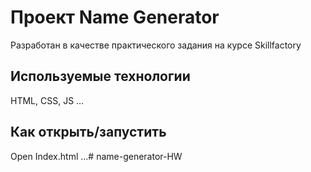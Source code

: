 # Проект Name Generator

Разработан в качестве практического задания на курсе Skillfactory

## Используемые технологии

HTML, CSS, JS
...

## Как открыть/запустить

Open Index.html
...#   n a m e - g e n e r a t o r - H W  
 